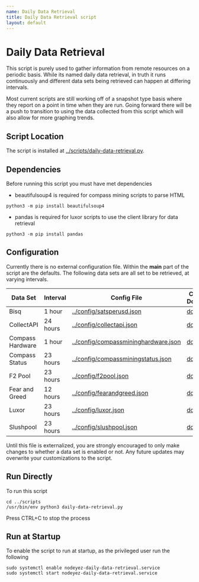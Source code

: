 ```yaml
---
name: Daily Data Retrieval
title: Daily Data Retrieval script
layout: default
---
```


# Daily Data Retrieval

This script is purely used to gather information from remote resources on a
periodic basis.  While its named daily data retrieval, in truth it runs
continuously and different data sets being retrieved can happen at differing
intervals.

Most current scripts are still working off of a snapshot type basis where
they report on a point in time when they are run.  Going forward there will
be a push to transition to using the data collected from this script which
will also allow for more graphing trends.

## Script Location

The script is installed at 
[../scripts/daily-data-retrieval.py](../scripts/daily-data-retrieval.py).

## Dependencies

Before running this script you must have met dependencies

- beautifulsoup4 is required for compass mining scripts to parse HTML

```shell
python3 -m pip install beautifulsoup4
```

- pandas is required for luxor scripts to use the client library for data retrieval

```shell
python3 -m pip install pandas
```

## Configuration

Currently there is no external configuration file.  Within the __main__ part
of the script are the defaults.  The following data sets are all set to be
retrieved, at varying intervals.

| Data Set | Interval | Config File | Configuration Documentation |
| --- | --- | --- | --- |
| Bisq | 1 hour | [../config/satsperusd.json](../sample-config/satsperusd.json) | [doc](./script-satsperusd.md) |
| CollectAPI | 24 hours | [../config/collectapi.json](../sample-config/collectapi.json) | [doc](./config-collectapi.md) |
| Compass Hardware | 1 hour | [../config/compassmininghardware.json](../sample-config/compassmininghardware.json) | [doc](./script-compassmininghardware.md) |
| Compass Status | 23 hours | [../config/compassminingstatus.json](../sample-config/compassminingstatus.json) | [doc](./script-compassminingstatus.md) |
| F2 Pool | 23 hours | [../config/f2pool.json](../sample-config/f2pool.json) | [doc](./script-f2pool.md) |
| Fear and Greed | 12 hours | [../config/fearandgreed.json](../sample/config/fearandgreed.json) | [doc](./script-fearandgreed.md) |
| Luxor | 23 hours | [../config/luxor.json](../sample-config/luxor.json) | [doc](./script-luxor-mining-hashrate.md) |
| Slushpool | 23 hours | [../config/slushpool.json](../sample-config/slushpool.json) | [doc](./script-slushpool.md) |

Until this file is externalized, you are strongly encouraged to only make
changes to whether a data set is enabled or not.  Any future updates may
overwrite your customizations to the script.

## Run Directly

To run this script

```shell
cd ../scripts
/usr/bin/env python3 daily-data-retrieval.py
```

Press CTRL+C to stop the process

## Run at Startup

To enable the script to run at startup, as the privileged user run the following

```shell
sudo systemctl enable nodeyez-daily-data-retrieval.service
sudo systemctl start nodeyez-daily-data-retrieval.service
```
